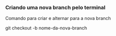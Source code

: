 ### Criando uma nova branch pelo terminal

Comando para criar e alternar para a nova branch

git checkout -b nome-da-nova-branch